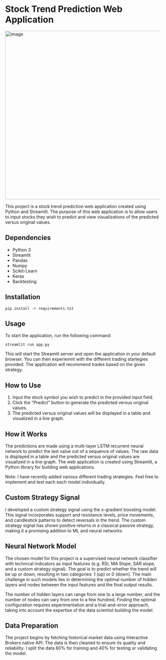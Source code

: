 # Stock Trend Prediction Web Application

<img width="543" alt="image" src="https://user-images.githubusercontent.com/90855844/236690035-9bce1fa9-9b20-47e9-b6cf-660250ba831f.png">

This project is a stock trend prediction web application created using Python and Streamlit. The purpose of this web application is to allow users to input stocks they wish to predict and view visualizations of the predicted versus original values.

## Dependencies
- Python 3
- Streamlit
- Pandas
- Numpy
- Scikit-Learn
- Keras
- Backtesting

## Installation

```
pip install -r requirements.txt
```

## Usage

To start the application, run the following command:

```
streamlit run app.py
```

This will start the Streamlit server and open the application in your default browser. You can then experiemnt with the different trading startegies provided. The application will recommend trades based on the given strategy.

## How to Use

1. Input the stock symbol you wish to predict in the provided input field.
2. Click the "Predict" button to generate the predicted versus original values.
3. The predicted versus original values will be displayed in a table and visualized in a line graph.

## How it Works

The predictions are made using a multi-layer LSTM recurrent neural network to predict the last value out of a sequence of values. The raw data is displayed in a table and the predicted versus original values are visualized in a line graph. The web application is created using Streamlit, a Python library for building web applications. 

Note: I have recently added various different trading strategies. Feel free to implement and test each each model individually.

## Custom Strategy Signal

I developed a custom strategy signal using the x-gradient boosting model. This signal incorporates support and resistance levels, price movements, and candlestick patterns to detect reversals in the trend. The custom strategy signal has shown positive returns in a classical passive strategy, making it a promising addition to ML and neural networks.

## Neural Network Model

The chosen model for this project is a supervised neural network classifier with technical indicators as input features (e.g. RSI, MA Slope, SAR slope, and a custom strategy signal). The goal is to predict whether the trend will be up or down, resulting in two categories: 1 (up) or 0 (down). The main challenge in such models lies in determining the optimal number of hidden layers and nodes between the input features and the final output results.

The number of hidden layers can range from one to a large number, and the number of nodes can vary from one to a few hundred. Finding the optimal configuration requires experimentation and a trial-and-error approach, taking into account the expertise of the data scientist building the model.

## Data Preparation

The project begins by fetching historical market data using Interactive Brokers native API. The data is then cleaned to ensure its quality and reliability. I split the data 60% for training and 40% for testing or validating the model.

